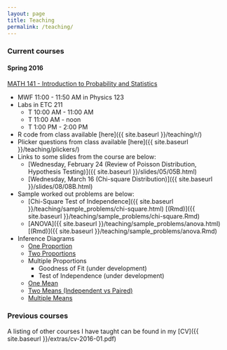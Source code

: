 ```yaml
---
layout: page
title: Teaching
permalink: /teaching/
---
```


### Current courses

#### Spring 2016

[MATH 141 - Introduction to Probability and Statistics](http://andrewpbray.github.io/math-141/)

- MWF 11:00 - 11:50 AM in Physics 123
- Labs in ETC 211
    * T 10:00 AM - 11:00 AM
    * T 11:00 AM - noon
    * T 1:00 PM - 2:00 PM
- R code from class available [here]({{ site.baseurl }}/teaching/r/)
- Plicker questions from class available [here]({{ site.baseurl }}/teaching/plickers/)
- Links to some slides from the course are below:
    * [Wednesday, February 24 (Review of Poisson Distribution, Hypothesis Testing)]({{ site.baseurl }}/slides/05/05B.html)
    * [Wednesday, March 16 (Chi-square Distribution)]({{ site.baseurl }}/slides/08/08B.html)
- Sample worked out problems are below:
    * [Chi-Square Test of Independence]({{ site.baseurl }}/teaching/sample_problems/chi-square.html) [(Rmd)]({{ site.baseurl }}/teaching/sample_problems/chi-square.Rmd)
    * [ANOVA]({{ site.baseurl }}/teaching/sample_problems/anova.html) [(Rmd)]({{ site.baseurl }}/teaching/sample_problems/anova.Rmd)
- Inference Diagrams
    * <a href = "{{ site.baseurl }}/teaching/diagrams/one_prop.pdf" target = "_blank">One Proportion</a> 
    * <a href = "{{ site.baseurl }}/teaching/diagrams/two_props.pdf" target = "_blank">Two Proportions</a> 
    * Multiple Proportions 
        * Goodness of Fit (under development)
        * Test of Independence (under development)
    * <a href = "{{ site.baseurl }}/teaching/diagrams/one_mean.pdf" target = "_blank">One Mean</a> 
    * <a href = "{{ site.baseurl }}/teaching/diagrams/two_means.pdf" target = "_blank">Two Means (Independent vs Paired)</a> 
    * <a href = "{{ site.baseurl }}/teaching/diagrams/multi_means.pdf" target = "_blank">Multiple Means</a> 

### Previous courses

A listing of other courses I have taught can be found in my [CV]({{ site.baseurl }}/extras/cv-2016-01.pdf)